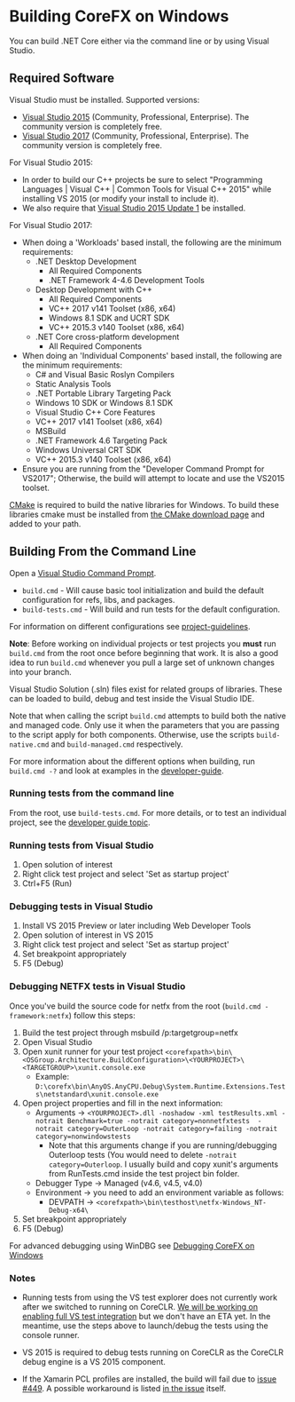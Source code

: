 Building CoreFX on Windows
==========================

You can build .NET Core either via the command line or by using Visual Studio.

## Required Software

Visual Studio must be installed. Supported versions:
* [Visual Studio 2015](https://www.visualstudio.com/vs/older-downloads/) (Community, Professional, Enterprise).  The community version is completely free.  
* [Visual Studio 2017](https://www.visualstudio.com/downloads/) (Community, Professional, Enterprise).  The community version is completely free.

For Visual Studio 2015:
* In order to build our C++ projects be sure to select "Programming Languages | Visual C++ | Common Tools for Visual C++ 2015" while installing VS 2015 (or modify your install to include it).
* We also require that [Visual Studio 2015 Update 1](https://www.visualstudio.com/en-us/news/vs2015-update1-vs.aspx) be installed.

For Visual Studio 2017:
* When doing a 'Workloads' based install, the following are the minimum requirements:
  * .NET Desktop Development
    * All Required Components
    * .NET Framework 4-4.6 Development Tools
  * Desktop Development with C++
    * All Required Components
    * VC++ 2017 v141 Toolset (x86, x64)
    * Windows 8.1 SDK and UCRT SDK
    * VC++ 2015.3 v140 Toolset (x86, x64)
  * .NET Core cross-platform development
    * All Required Components
* When doing an 'Individual Components' based install, the following are the minimum requirements:
  * C# and Visual Basic Roslyn Compilers
  * Static Analysis Tools
  * .NET Portable Library Targeting Pack
  * Windows 10 SDK or Windows 8.1 SDK
  * Visual Studio C++ Core Features
  * VC++ 2017 v141 Toolset (x86, x64)
  * MSBuild
  * .NET Framework 4.6 Targeting Pack
  * Windows Universal CRT SDK
  * VC++ 2015.3 v140 Toolset (x86, x64)
* Ensure you are running from the "Developer Command Prompt for VS2017"; Otherwise, the build will attempt to locate and use the VS2015 toolset.

[CMake](https://cmake.org/) is required to build the native libraries for Windows. To build these libraries cmake must be installed from [the CMake download page](https://cmake.org/download/#latest) and added to your path.

## Building From the Command Line

Open a [Visual Studio Command Prompt](http://msdn.microsoft.com/en-us/library/ms229859(v=vs.110).aspx).

- `build.cmd` - Will cause basic tool initialization and build the default configuration for refs, libs, and packages.
- `build-tests.cmd` - Will build and run tests for the default configuration.

For information on different configurations see [project-guidelines](../coding-guidelines/project-guidelines.md).

**Note**: Before working on individual projects or test projects you **must** run `build.cmd` from the root once before beginning that work. It is also a good idea to run `build.cmd` whenever you pull a large set of unknown changes into your branch.

Visual Studio Solution (.sln) files exist for related groups of libraries. These can be loaded to build, debug and test inside
the Visual Studio IDE.

Note that when calling the script `build.cmd` attempts to build both the native and managed code.
Only use it when the parameters that you are passing to the script apply for both components. Otherwise, use the scripts `build-native.cmd` and `build-managed.cmd` respectively.

For more information about the different options when building, run `build.cmd -?` and look at examples in the [developer-guide](../project-docs/developer-guide.md).

### Running tests from the command line

From the root, use `build-tests.cmd`.
For more details, or to test an individual project, see the [developer guide topic](https://github.com/dotnet/corefx/blob/master/Documentation/project-docs/developer-guide.md).

### Running tests from Visual Studio

1. Open solution of interest
2. Right click test project and select 'Set as startup project'
3. Ctrl+F5 (Run)

### Debugging tests in Visual Studio

1. Install VS 2015 Preview or later including Web Developer Tools
2. Open solution of interest in VS 2015
3. Right click test project and select 'Set as startup project'
4. Set breakpoint appropriately
5. F5 (Debug)

### Debugging NETFX tests in Visual Studio

Once you've build the source code for netfx from the root (`build.cmd -framework:netfx`) follow this steps:

1. Build the test project through msbuild /p:targetgroup=netfx
2. Open Visual Studio
3. Open xunit runner for your test project `<corefxpath>\bin\<OSGroup.Architecture.BuildConfiguration>\<YOURPROJECT>\<TARGETGROUP>\xunit.console.exe`
    * Example: `D:\corefx\bin\AnyOS.AnyCPU.Debug\System.Runtime.Extensions.Tests\netstandard\xunit.console.exe`
4. Open project properties and fill in the next information:
    * Arguments -> ```<YOURPROJECT>.dll -noshadow -xml testResults.xml -notrait Benchmark=true -notrait category=nonnetfxtests  -notrait category=OuterLoop -notrait category=failing -notrait category=nonwindowstests```
         * Note that this arguments change if you are running/debugging Outerloop tests (You would need to delete `-notrait category=Outerloop`. I usually build and copy xunit's arguments from RunTests.cmd inside the test project bin folder.
    * Debugger Type -> Managed (v4.6, v4.5, v4.0)
    * Environment -> you need to add an environment variable as follows:
         * DEVPATH -> `<corefxpath>\bin\testhost\netfx-Windows_NT-Debug-x64\`
5. Set breakpoint appropriately
6. F5 (Debug)

For advanced debugging using WinDBG see [Debugging CoreFX on Windows](https://github.com/dotnet/corefx/blob/master/Documentation/debugging/windows-instructions.md)

### Notes
* Running tests from using the VS test explorer does not currently work after we switched to running on CoreCLR. [We will be working on enabling full VS test integration](https://github.com/dotnet/corefx/issues/1318) but we don't have an ETA yet. In the meantime, use the steps above to launch/debug the tests using the console runner.

* VS 2015 is required to debug tests running on CoreCLR as the CoreCLR
debug engine is a VS 2015 component.

* If the Xamarin PCL profiles are installed, the build will fail due to [issue #449](https://github.com/dotnet/corefx/issues/449).  A possible workaround is listed [in the issue](https://github.com/dotnet/corefx/issues/449#issuecomment-95117040) itself.
